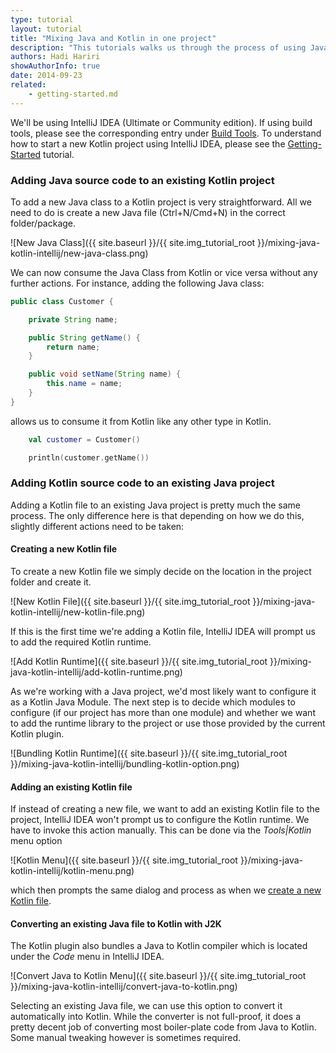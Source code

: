 ```yaml
---
type: tutorial
layout: tutorial
title: "Mixing Java and Kotlin in one project"
description: "This tutorials walks us through the process of using Java and Kotlin in a single IntelliJ IDEA project."
authors: Hadi Hariri
showAuthorInfo: true
date: 2014-09-23
related:
    - getting-started.md
---
```


We'll be using IntelliJ IDEA (Ultimate or Community edition). If using build tools, please see the corresponding
entry under [Build Tools](build-tools.html). To understand how to start a new Kotlin project using IntelliJ IDEA,
please see the [Getting-Started](getting-started.html) tutorial.

### Adding Java source code to an existing Kotlin project
To add a new Java class to a Kotlin project is very straightforward. All we need to do is create a new Java file (Ctrl+N/Cmd+N) in the correct folder/package.

![New Java Class]({{ site.baseurl }}/{{ site.img_tutorial_root }}/mixing-java-kotlin-intellij/new-java-class.png)


We can now consume the Java Class from Kotlin or vice versa without any further actions. For instance, adding the following Java class:

``` java
public class Customer {

    private String name;

    public String getName() {
        return name;
    }

    public void setName(String name) {
        this.name = name;
    }
}
```

allows us to consume it from Kotlin like any other type in Kotlin.

``` kotlin
    val customer = Customer()

    println(customer.getName())
```


### Adding Kotlin source code to an existing Java project
Adding a Kotlin file to an existing Java project is pretty much the same process. The only difference here is that depending on how we do this, slightly different actions need to be taken:

#### Creating a new Kotlin file
To create a new Kotlin file we simply decide on the location in the project folder and create it.

![New Kotlin File]({{ site.baseurl }}/{{ site.img_tutorial_root }}/mixing-java-kotlin-intellij/new-kotlin-file.png)

If this is the first time we're adding a Kotlin file, IntelliJ IDEA will prompt us to add the required Kotlin runtime.

![Add Kotlin Runtime]({{ site.baseurl }}/{{ site.img_tutorial_root }}/mixing-java-kotlin-intellij/add-kotlin-runtime.png)

As we're working with a Java project, we'd most likely want to configure it as a Kotlin Java Module.
The next step is to decide which modules to configure (if our project has more than one module) and whether we want to
add the runtime library to the project or use those provided by the current Kotlin plugin.

![Bundling Kotlin Runtime]({{ site.baseurl }}/{{ site.img_tutorial_root }}/mixing-java-kotlin-intellij/bundling-kotlin-option.png)

#### Adding an existing Kotlin file
If instead of creating a new file, we want to add an existing Kotlin file to the project, IntelliJ IDEA won't prompt us to configure the Kotlin runtime. We have to invoke
this action manually. This can be done via the *Tools\|Kotlin* menu option


![Kotlin Menu]({{ site.baseurl }}/{{ site.img_tutorial_root }}/mixing-java-kotlin-intellij/kotlin-menu.png)


which then prompts the same dialog and process as when we [create a new Kotlin file](#creating-a-new-kotlin-file).

#### Converting an existing Java file to Kotlin with J2K

The Kotlin plugin also bundles a Java to Kotlin compiler which is located under the *Code* menu in IntelliJ IDEA.

![Convert Java to Kotlin Menu]({{ site.baseurl }}/{{ site.img_tutorial_root }}/mixing-java-kotlin-intellij/convert-java-to-kotlin.png)

Selecting an existing Java file, we can use this option to convert it automatically into Kotlin.
While the converter is not full-proof, it does a pretty decent job of converting most boiler-plate code from Java to Kotlin. Some manual tweaking however is sometimes required.
